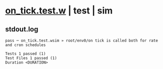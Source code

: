 # [on_tick.test.w](../../../../../../examples/tests/sdk_tests/schedule/on_tick.test.w) | test | sim

## stdout.log
```log
pass ─ on_tick.test.wsim » root/env0/on tick is called both for rate and cron schedules
 
Tests 1 passed (1)
Test Files 1 passed (1)
Duration <DURATION>
```

